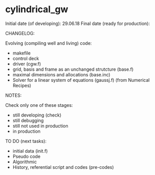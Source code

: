 # cylindrical_gw

Initial date (of developing):      29.06.18
Final date (ready for production): 

CHANGELOG:

Evolving (compiling well and living) code:

- makefile
- control deck
- driver (cgw.f)
- grid, basis and frame as an unchanged strutcture (base.f)
- maximal dimensions and allocations (base.inc)
- Solver for a linear system of equations (gaussj.f) (from Numerical Recipes)

NOTES:

Check only one of these stages:

- still developing (check)
- still debugging
- still not used in production
- in production 

TO DO (next tasks):

- initial data (init.f)
- Pseudo code
- Algorithmic
- History, referential script and codes (pre-codes)
 
